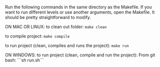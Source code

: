 Run the following commands in the same directory as the Makefile. If you want to run different levels or use another arguments, open the Makefile. It should be pretty straightforward to modify.

ON MAC OR LINUX:
to clean out folder:
```make clean```


to compile project:
```make compile```


to run project (clean, compiles and runs the project):
```make run```

ON WINDOWS: 
to run project (clean, compile and run the project):
From git bash: ```sh run.sh´´´